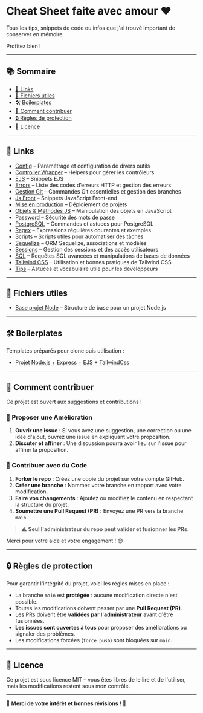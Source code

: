 # Cheat Sheet faite avec amour ❤️

Tous les tips, snippets de code ou infos que j'ai trouvé important de conserver en mémoire.

Profitez bien !

---

## 📚 Sommaire

- [🔗 Links](#-links)
- [📄 Fichiers utiles](#-fichiers-utiles)
- [🛠️ Boilerplates](#-boilerplates)
- [🤝 Comment contribuer](#-comment-contribuer)
- [🔒 Règles de protection](#-règles-de-protection)
- [📜 Licence](#-licence)

---

## 🔗 Links

- [Config](friendly_cheatsheet/config/) – Paramétrage et configuration de divers outils
- [Controller Wrapper](friendly_cheatsheet/controller-wrapper/) – Helpers pour gérer les contrôleurs
- [EJS](friendly_cheatsheet/ejs/) – Snippets EJS
- [Errors](friendly_cheatsheet/errors/) – Liste des codes d’erreurs HTTP et gestion des erreurs
- [Gestion Git](friendly_cheatsheet/gestion-git/) – Commandes Git essentielles et gestion des branches
- [Js Front](friendly_cheatsheet/js-front/) – Snippets JavaScript Front-end
- [Mise en production](friendly_cheatsheet/mise-en-production/) – Déploiement de projets
- [Objets & Méthodes JS](friendly_cheatsheet/objets-methodes/) – Manipulation des objets en JavaScript
- [Password](friendly_cheatsheet/password/) – Sécurité des mots de passe
- [PostgreSQL](friendly_cheatsheet/postgresql/) – Commandes et astuces pour PostgreSQL
- [Regex](friendly_cheatsheet/regex/) – Expressions régulières courantes et exemples
- [Scripts](friendly_cheatsheet/scripts/) – Scripts utiles pour automatiser des tâches
- [Sequelize](friendly_cheatsheet/sequelize/) – ORM Sequelize, associations et modèles
- [Sessions](friendly_cheatsheet/sessions/) – Gestion des sessions et des accès utilisateurs
- [SQL](friendly_cheatsheet/sql/) – Requêtes SQL avancées et manipulations de bases de données
- [Tailwind CSS](friendly_cheatsheet/tailwind/) – Utilisation et bonnes pratiques de Tailwind CSS
- [Tips](friendly_cheatsheet/tips/) – Astuces et vocabulaire utile pour les développeurs

---

## 📄 Fichiers utiles

- [Base projet Node](friendly_cheatsheet/base-projet-node.md) – Structure de base pour un projet Node.js

---

## 🛠️ Boilerplates

Templates préparés pour clone puis utilisation :

- [Projet Node.js + Express + EJS + TailwindCss](https://github.com/BaptisteLize/node-express-ejs-tailwind-project)

---

## 🤝 Comment contribuer

Ce projet est ouvert aux suggestions et contributions !

### 💪 Proposer une Amélioration

1. **Ouvrir une issue** : Si vous avez une suggestion, une correction ou une idée d'ajout, ouvrez une issue en expliquant votre proposition.
2. **Discuter et affiner** : Une discussion pourra avoir lieu sur l'issue pour affiner la proposition.

### 🔀 Contribuer avec du Code

1. **Forker le repo** : Créez une copie du projet sur votre compte GitHub.
2. **Créer une branche** : Nommez votre branche en rapport avec votre modification.
3. **Faire vos changements** : Ajoutez ou modifiez le contenu en respectant la structure du projet.
4. **Soumettre une Pull Request (PR)** : Envoyez une PR vers la branche `main`.

> ⚠️ **Seul l'administrateur du repo peut valider et fusionner les PRs.**

Merci pour votre aide et votre engagement ! 😊

---

## 🔒 Règles de protection

Pour garantir l'intégrité du projet, voici les règles mises en place :

- La branche `main` est **protégée** : aucune modification directe n'est possible.
- Toutes les modifications doivent passer par une **Pull Request (PR)**.
- Les PRs doivent être **validées par l'administrateur** avant d'être fusionnées.
- **Les issues sont ouvertes à tous** pour proposer des améliorations ou signaler des problèmes.
- Les modifications forcées (`force push`) sont bloquées sur `main`.

---

## 📜 Licence

Ce projet est sous licence MIT – vous êtes libres de le lire et de l'utiliser, mais les modifications restent sous mon contrôle.

---

🎉 **Merci de votre intérêt et bonnes révisions !** 🚀

